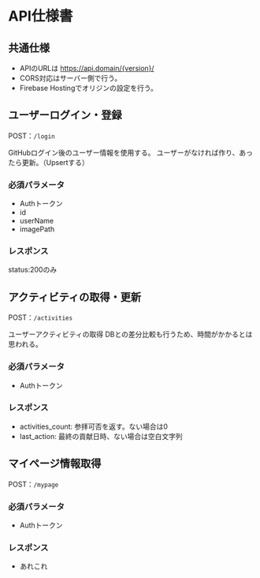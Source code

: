 # API仕様書

## 共通仕様

- APIのURLは https://api.domain/{version}/
- CORS対応はサーバー側で行う。
- Firebase Hostingでオリジンの設定を行う。

## ユーザーログイン・登録

POST：`/login`

GitHubログイン後のユーザー情報を使用する。
ユーザーがなければ作り、あったら更新。（Upsertする）

### 必須パラメータ

- Authトークン
- id
- userName
- imagePath

### レスポンス

status:200のみ

## アクティビティの取得・更新

POST：`/activities`

ユーザーアクティビティの取得
DBとの差分比較も行うため、時間がかかるとは思われる。

### 必須パラメータ

- Authトークン

### レスポンス

- activities_count: 参拝可否を返す。ない場合は0
- last_action: 最終の貢献日時、ない場合は空白文字列

## マイページ情報取得

POST：`/mypage`

### 必須パラメータ

- Authトークン

### レスポンス

- あれこれ
